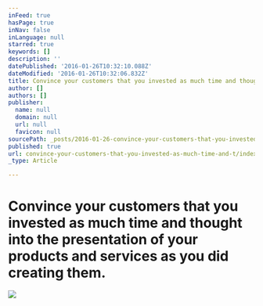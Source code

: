 ```yaml
---
inFeed: true
hasPage: true
inNav: false
inLanguage: null
starred: true
keywords: []
description: ''
datePublished: '2016-01-26T10:32:10.088Z'
dateModified: '2016-01-26T10:32:06.832Z'
title: Convince your customers that you invested as much time and thought into the presentation of your products and services as you did creating them.
author: []
authors: []
publisher:
  name: null
  domain: null
  url: null
  favicon: null
sourcePath: _posts/2016-01-26-convince-your-customers-that-you-invested-as-much-time-and-t.md
published: true
url: convince-your-customers-that-you-invested-as-much-time-and-t/index.html
_type: Article

---
```

# Convince your customers that you invested as much time and thought into the presentation of your products and services as you did creating them.
![](https://the-grid-user-content.s3-us-west-2.amazonaws.com/d05e3d32-81ef-45e1-ba7e-9033b6d2e785.png)